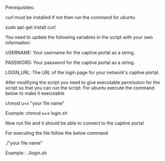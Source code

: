Prerequisites:

curl must be installed if not then run the command for ubuntu

sudo apt-get install curl

You need to update the following variables in the script with your own information:

USERNAME: Your username for the captive portal as a string.

PASSWORD: Your password for the captive portal as a string.

LOGIN_URL: The URL of the login page for your network's captive portal.

After modifying the script you need to give executable permission for the script so that you can run the script.
For ubuntu execute the command below to make it executable

chmod u+x "your file name" 

Example: chmod u+x login.sh

Now run file and it should be able to connect to the captive portal

For executing the file follow the below command

./"your file name" 

Example : ./login.sh


